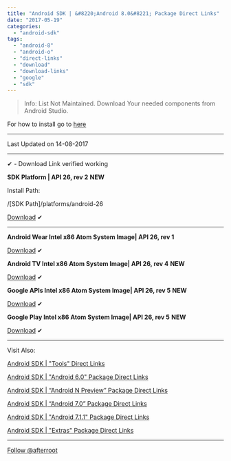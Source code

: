 ```yaml
---
title: "Android SDK | &#8220;Android 8.0&#8221; Package Direct Links"
date: "2017-05-19"
categories: 
  - "android-sdk"
tags: 
  - "android-8"
  - "android-o"
  - "direct-links"
  - "download"
  - "download-links"
  - "google"
  - "sdk"
---
```


> Info: List Not Maintained. Download Your needed components from Android Studio.

For how to install go to [here](http://goo.gl/lAoMHa)

* * *

Last Updated on 14-08-2017

* * *

✔ - Download Link verified working

**SDK Platform | API 26, rev 2** **NEW**

Install Path:

 /\[SDK Path\]/platforms/android-26

[Download](https://dl.google.com/android/repository/platform-26_r02.zip) ✔

* * *

**Android Wear Intel x86 Atom System Image| API 26, rev 1**

[Download](https://dl.google.com/android/repository/sys-img/android-wear/x86-26_r01.zip) ✔

**Android TV Intel x86 Atom System Image| API 26, rev 4** **NEW**

[Download](https://dl.google.com/android/repository/sys-img/android-tv/x86-26_r04.zip) ✔

**Google APIs Intel x86 Atom System Image| API 26, rev 5** **NEW**

[Download](https://dl.google.com/android/repository/sys-img/google_apis/x86-26_r05.zip) ✔

**Google Play Intel x86 Atom System Image| API 26, rev 5** **NEW**

[Download](https://dl.google.com/android/repository/sys-img/google_apis_playstore/x86-26_r05.zip) ✔

* * *

Visit Also:

[Android SDK | "Tools" Direct Links](https://afterroot.wordpress.com/2016/01/01/android-sdk-tools-direct-links)

[Android SDK | "Android 6.0" Package Direct Links](https://afterroot.wordpress.com/2016/01/01/android-sdk-android-6-0-package-direct-links/)

[Android SDK | “Android N Preview” Package Direct Links](https://afterroot.wordpress.com/2016/03/16/android-sdk-android-n-package-direct-links/)

[Android SDK | “Android 7.0” Package Direct Links](https://afterroot.wordpress.com/2016/07/05/android-sdk-android-nougat-package-direct-links/)

[Android SDK | "Android 7.1.1" Package Direct Links](https://afterroot.wordpress.com/2016/10/29/android-sdk-api-25-package-direct-links/)

[Android SDK | "Extras" Package Direct Links](https://afterroot.wordpress.com/2016/01/01/android-sdk-extras-package-direct-links/)

* * *

[Follow @afterroot](https://twitter.com/afterroot)

